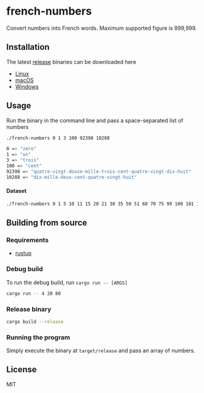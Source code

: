 # french-numbers

Convert numbers into French words. Maximum supported figure is 999,999.

## Installation

The latest [release](https://github.com/neilbryson/french-numbers/releases) binaries can be downloaded here

- [Linux](https://github.com/neilbryson/french-numbers/releases/latest/download/french-numbers-linux.tar.gz)
- [macOS](https://github.com/neilbryson/french-numbers/releases/latest/download/french-numbers-macOS.tar.gz)
- [Windows](https://github.com/neilbryson/french-numbers/releases/latest/download/french-numbers-windows.zip)

## Usage

Run the binary in the command line and pass a space-separated list of numbers

```bash
./french-numbers 0 1 3 100 92398 10288

0 => "zéro"
1 => "un"
3 => "trois"
100 => "cent"
92398 => "quatre-vingt-douze-mille-trois-cent-quatre-vingt-dix-huit"
10288 => "dix-mille-deux-cent-quatre-vingt-huit"
```


#### Dataset

```bash
./french-numbers 0 1 5 10 11 15 20 21 30 35 50 51 68 70 75 99 100 101 105 111 123 168 171 175 199 200 201 555 999 1000 1001 1111 1199 1234 1999 2000 2001 2020 2021 2345 9999 10000 11111 12345 123456 654321 999999
```

## Building from source

### Requirements
- [rustup](https://rustup.rs/)

### Debug build

To run the debug build, run `cargo run -- [ARGS]`

```bash
cargo run -- 4 20 80
```

### Release binary

```bash
cargo build --release
```

### Running the program

Simply execute the binary at `target/release` and pass an array of numbers.

## License
MIT

